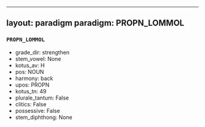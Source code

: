 
---
layout: paradigm
paradigm: PROPN_LOMMOL
---
### ` PROPN_LOMMOL `


* grade_dir: strengthen
* stem_vowel: None
* kotus_av: H
* pos: NOUN
* harmony: back
* upos: PROPN
* kotus_tn: 49
* plurale_tantum: False
* clitics: False
* possessive: False
* stem_diphthong: None
